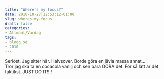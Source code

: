```yaml
---
title: "Where's my focus?"
date: 2010-10-27T12:53:12+01:00
slug: wheres-my-focus
draft: false
categories:
- Allmänt/Vardag
tags:
- blogg.se
- 2010
---
```

Seriöst. Jag sitter här. Halvsover. Borde göra en jävla massa annat...  
Tror jag ska ta en cocacola vanilj och sen bara GÖRA det. För så lätt är det faktikst. JUST DO IT!!!!